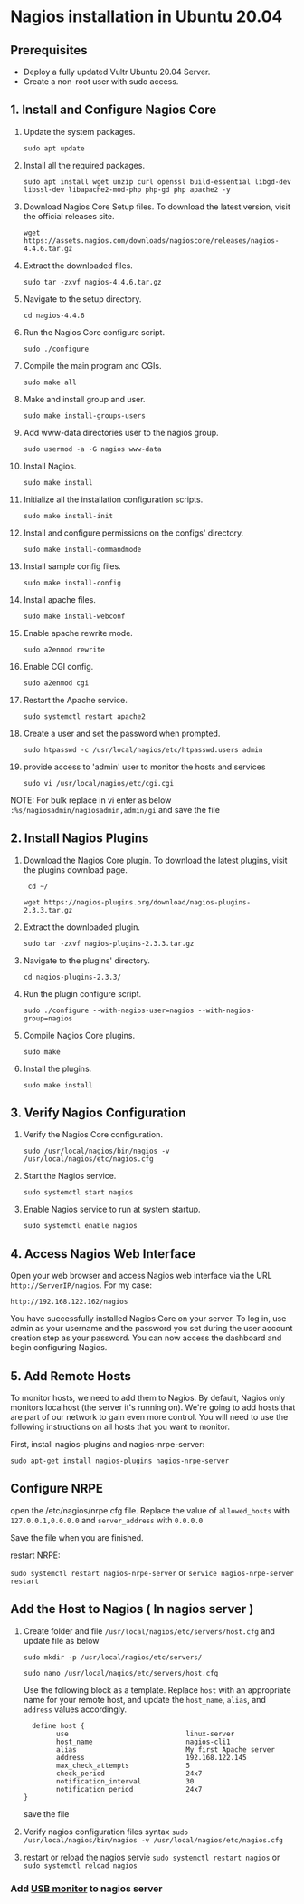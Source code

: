 # Nagios installation in Ubuntu 20.04

## Prerequisites

 - Deploy a fully updated Vultr Ubuntu 20.04 Server.
 - Create a non-root user with sudo access.

## 1. Install and Configure Nagios Core

 1. Update the system packages.

    `sudo apt update`
 
 2. Install all the required packages.

    `sudo apt install wget unzip curl openssl build-essential libgd-dev libssl-dev libapache2-mod-php php-gd php apache2 -y`
 
 3. Download Nagios Core Setup files. To download the latest version, visit the official releases site.
 
    `wget https://assets.nagios.com/downloads/nagioscore/releases/nagios-4.4.6.tar.gz`
 
 4. Extract the downloaded files.

    `sudo tar -zxvf nagios-4.4.6.tar.gz`
 
 5. Navigate to the setup directory.

    `cd nagios-4.4.6`
 
 6. Run the Nagios Core configure script.

    `sudo ./configure`
 
 7. Compile the main program and CGIs.

    `sudo make all`
 
 8. Make and install group and user.

    `sudo make install-groups-users`
 
 9. Add www-data directories user to the nagios group.

    `sudo usermod -a -G nagios www-data`
 
 10. Install Nagios. 
 
      `sudo make install`
 
 11. Initialize all the installation configuration scripts.

      `sudo make install-init`
 
 12. Install and configure permissions on the configs' directory.

      `sudo make install-commandmode`
 
 13. Install sample config files.

      `sudo make install-config`
 
 14. Install apache files.

      `sudo make install-webconf`
 
 15. Enable apache rewrite mode.

      `sudo a2enmod rewrite`
 
 16. Enable CGI config.

      `sudo a2enmod cgi`
 
 17. Restart the Apache service.

      `sudo systemctl restart apache2`
 
 18. Create a user and set the password when prompted.

      `sudo htpasswd -c /usr/local/nagios/etc/htpasswd.users admin`
 
 19. provide access to 'admin' user to monitor the hosts and services

      `sudo vi /usr/local/nagios/etc/cgi.cgi`
 
 NOTE: For bulk replace in vi enter as below 
 `:%s/nagiosadmin/nagiosadmin,admin/gi`
 and save the file 

## 2. Install Nagios Plugins
 
 1. Download the Nagios Core plugin. To download the latest plugins, visit the plugins download page.

    `
    cd ~/`

    `wget https://nagios-plugins.org/download/nagios-plugins-2.3.3.tar.gz
    `
 2. Extract the downloaded plugin.

    `sudo tar -zxvf nagios-plugins-2.3.3.tar.gz`
 
 3. Navigate to the plugins' directory.

    `cd nagios-plugins-2.3.3/`
 
 4. Run the plugin configure script.

    `sudo ./configure --with-nagios-user=nagios --with-nagios-group=nagios`
 
 5. Compile Nagios Core plugins.

    `sudo make`
 
 6. Install the plugins.

    `sudo make install`
 
## 3. Verify Nagios Configuration
 
 1. Verify the Nagios Core configuration.

    `sudo /usr/local/nagios/bin/nagios -v /usr/local/nagios/etc/nagios.cfg`
 
 2. Start the Nagios service.

    `sudo systemctl start nagios`
 
 3. Enable Nagios service to run at system startup.

    `sudo systemctl enable nagios`
 
## 4. Access Nagios Web Interface

Open your web browser and access Nagios web interface via the URL `http://ServerIP/nagios`. For my case:

`http://192.168.122.162/nagios`

You have successfully installed Nagios Core on your server. To log in, use admin as your username and the password you set during the user account creation step as your password. You can now access the dashboard and begin configuring Nagios.

## 5. Add Remote Hosts

To monitor hosts, we need to add them to Nagios. By default, Nagios only monitors localhost (the server it's running on). We're going to add hosts that are part of our network to gain even more control. You will need to use the following instructions on all hosts that you want to monitor.

First, install nagios-plugins and nagios-nrpe-server:

`sudo apt-get install nagios-plugins nagios-nrpe-server`

## Configure NRPE

open the /etc/nagios/nrpe.cfg file. Replace the value of `allowed_hosts` with `127.0.0.1,0.0.0.0` and `server_address` with `0.0.0.0`

Save the file when you are finished.

restart NRPE:

`sudo systemctl restart nagios-nrpe-server` or `service nagios-nrpe-server restart`

## Add the Host to Nagios ( In nagios server )

 1. Create folder and file `/usr/local/nagios/etc/servers/host.cfg` and update file as below

    `sudo mkdir -p /usr/local/nagios/etc/servers/`

    `sudo nano /usr/local/nagios/etc/servers/host.cfg`

      Use the following block as a template. Replace `host` with an appropriate name for your remote host, and update the `host_name`, `alias`, and `address` values accordingly.
      
    ```
      define host {
            use                             linux-server
            host_name                       nagios-cli1
            alias                           My first Apache server
            address                         192.168.122.145
            max_check_attempts              5
            check_period                    24x7
            notification_interval           30
            notification_period             24x7
    }
    ```
    
      save the file
  
  2. Verify nagios configuration files syntax
  `sudo /usr/local/nagios/bin/nagios -v /usr/local/nagios/etc/nagios.cfg`
  
  3. restart or reload the nagios servie
  `sudo systemctl restart nagios` or `sudo systemctl reload nagios`
  

### Add [USB monitor](/Ubuntu/nagios/nagios-configuration_of_check_usb.md) to nagios server 

